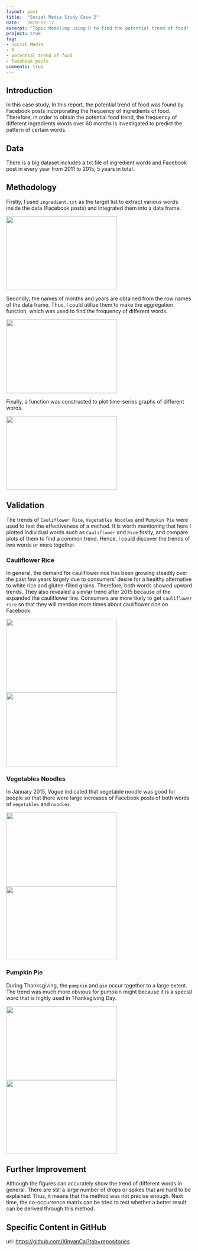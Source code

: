 ```yaml
---
layout: post
title:  "Social Media Study Case 2"
date:   2019-12-17
excerpt: "Topic Modeling using R to find the potential trend of food"
project: true
tag:
- Social Media 
- R
- potential trend of food
- Facebook posts
comments: true
---
```


    
## Introduction
In this case study, In this report, the potential trend of food was found by Facebook posts incorporating the frequency of ingredients of food. Therefore, in order to obtain the potential food trend, the frequency of different ingredients words over 60 months is investigated to predict the pattern of certain words. 
      
      
## Data
There is a big dataset includes a txt file of ingredient words and Facebook post in every year from 2011 to 2015, 5 years in total.

## Methodology
Firstly, I used `ingredient.txt` as the target list to extract various words inside the data (Facebook posts) and integrated them into a data frame. 

<img src="http://r.photo.store.qq.com/psc?/V10MU7Rq18V88Z/zxjvJoYbvlQPq4wKS16LajthsWAtRh*OVE*STb8ArKLQfowZrdG.cnAhImnAwkrG9DehWr5eSzHI5Ta8t9N8RItDYetvH2QgO.Q6XhVaSJU!/r" width = "300" height = "200">

Secondly, the names of months and years are obtained from the row names of the data frame. Thus, I could utilize them to make the aggregation function, which was used to find the frequency of different words.

<img src="http://r.photo.store.qq.com/psc?/V10MU7Rq18V88Z/zxjvJoYbvlQPq4wKS16Lamm*YIymrvSUTGelLh51.Q0g3vHw28Eo8hurHq26r7aIkHW0KWVHuf9MaHjc.lDULJfQ3YIIda*iSUDJkYXHzRQ!/r" width = "300" height = "200">

Finally, a function was constructed to plot time-series graphs of different words. 

<img src="http://r.photo.store.qq.com/psc?/V10MU7Rq18V88Z/zxjvJoYbvlQPq4wKS16Lap5axf8v2yHsTSYY2e9YunuOTi5y04aNh12iyuoBdN3Jl9xgkiZzp6tCQeSeW5ulrRSgepai72DQ1Kxo5bl8p8M!/r" width = "300" height = "200">


## Validation
The trends of `Cauliflower Rice`, `Vegetables Noodles` and `Pumpkin Pie` were used to test the effectiveness of a method. It is worth mentioning that here I plotted individual words such as `Cauliflower` and `Rice` firstly, and compare plots of them to find a common trend. Hence, I could discover the trends of two words or more together.

### Cauliflower Rice
In general, the demand for cauliflower rice has been growing steadily over the past few years largely due to consumers’ desire for a healthy alternative to white rice and gluten-filled grains. Therefore, both words showed upward trends. They also revealed  a similar trend after 2015 because of the expanded the cauliflower line. Consumers are more likely to get `cauliflower rice` so that they will mention more times about cauliflower rice on Facebook. 

<img src="http://r.photo.store.qq.com/psc?/V10MU7Rq18V88Z/zxjvJoYbvlQPq4wKS16LaoIpdx6zUOQ6u0gm3trUl2DTSuilKz6uUTj17B3GOnc5OI6rLIKnyX5Z581LSzZ8Uk1NCaR*pDqWVeGh2CXWrsU!/r" width = "300" height = "200">
<img src="http://r.photo.store.qq.com/psc?/V10MU7Rq18V88Z/zxjvJoYbvlQPq4wKS16LalaGtfXyizi7W0l1yBSWyY68PCwixAFfXzJuNLwHcxad9SaGzO3lE.7XigUNvgq9VgaqcSRO0zYyoeZOIVmC7*s!/r" width = "300" height = "200">

### Vegetables Noodles
In January 2015, Vogue indicated that vegetable noodle was good for people so that there were large increases of Facebook posts of both words of `vegetables` and `noodles`.

<img src="http://r.photo.store.qq.com/psc?/V10MU7Rq18V88Z/zxjvJoYbvlQPq4wKS16Lau.wKID*zJmdEJqtVRbgnw3FiHAxzb2cm4tGzudTbX2DN.PzgRnt3uaLmnGi68b*XCkPpAKxBLga3tbkBWcHHgI!/r" width = "300" height = "200">
<img src="http://r.photo.store.qq.com/psc?/V10MU7Rq18V88Z/zxjvJoYbvlQPq4wKS16LaoqCk1NDkIRdBuNyzZ5PlXPdpwHa091gQlGw7AO.sCnrr0TZEFZMjOIdo9*0D6Qf7OuEUcJyEme1EcymUj1Eym0!/r" width = "300" height = "200">

### Pumpkin Pie
During Thanksgiving, the `pumpkin` and `pie` occur together to a large extent. The trend was much more obvious for pumpkin might because it is a special word that is highly used in Thanksgiving Day. 

<img src="http://r.photo.store.qq.com/psc?/V10MU7Rq18V88Z/zxjvJoYbvlQPq4wKS16LajJ6*nlNNK5249s2dIN*fi4yWnqdiugMmKppRGmw9owT85j4oFcoHW2roXuxYHtLO0dFNludNVKLWMsqyOnqcLU!/r" width = "300" height = "200">
<img src="http://r.photo.store.qq.com/psc?/V10MU7Rq18V88Z/zxjvJoYbvlQPq4wKS16Laj12pbg1lgW9WPScU7umCZD5QlfzwJOQdyOGe8onj0eAkcHxuAefNIaU8MBN*e.i.wNSRPGJFmIEzlwKGxeWHLE!/r" width = "300" height = "200">

## Further Improvement 

Although the figures can accurately show the trend of different words in general. There are still a large number of drops or spikes that are hard to be explained. Thus, it means that the method was not precise enough. Next time, the co-occurrence matrix can be tried to test whether a better result can be derived through this method.

## Specific Content in GitHub

url: <https://github.com/XinyanCai?tab=repositories>

